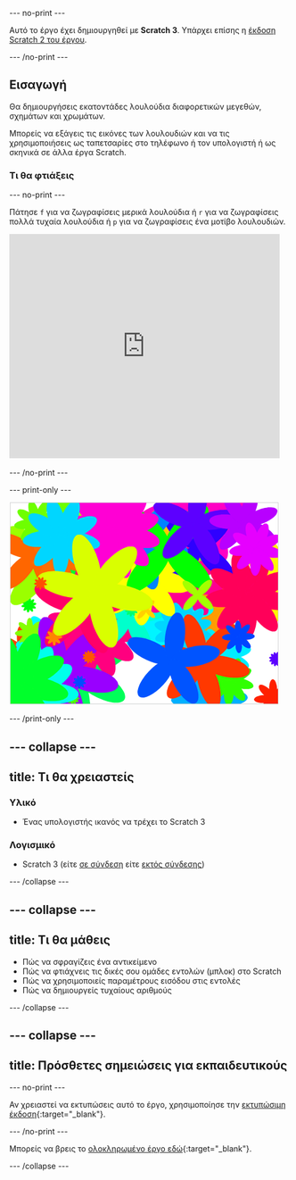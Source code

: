 --- no-print ---

Αυτό το έργο έχει δημιουργηθεί με **Scratch 3**. Υπάρχει επίσης η [έκδοση Scratch 2 του έργου](https://projects.raspberrypi.org/el-GR/projects/flower-generator-scratch2).

--- /no-print ---

## Εισαγωγή

Θα δημιουργήσεις εκατοντάδες λουλούδια διαφορετικών μεγεθών, σχημάτων και χρωμάτων.

Μπορείς να εξάγεις τις εικόνες των λουλουδιών και να τις χρησιμοποιήσεις ως ταπετσαρίες στο τηλέφωνο ή τον υπολογιστή ή ως σκηνικά σε άλλα έργα Scratch.

### Τι θα φτιάξεις

--- no-print ---

Πάτησε `f` για να ζωγραφίσεις μερικά λουλούδια ή `r` για να ζωγραφίσεις πολλά τυχαία λουλούδια ή `p` για να ζωγραφίσεις ένα μοτίβο λουλουδιών.

<div class="scratch-preview">
  <iframe allowtransparency="true" width="485" height="402" src="https://scratch.mit.edu/projects/embed/253355932/?autostart=false" frameborder="0" scrolling="no"></iframe>
</div>

--- /no-print ---

--- print-only ---

![τυχαία λουλούδια](images/flower-random.png)

--- /print-only ---

--- collapse ---
---
title: Τι θα χρειαστείς
---

### Υλικό

+ Ένας υπολογιστής ικανός να τρέχει το Scratch 3

### Λογισμικό

+ Scratch 3 (είτε [σε σύνδεση](https://rpf.io/scratch-on) είτε [εκτός σύνδεσης](https://rpf.io/scratch-off))

--- /collapse ---

--- collapse ---
---
title: Τι θα μάθεις
---

+ Πώς να σφραγίζεις ένα αντικείμενο 
+ Πώς να φτιάχνεις τις δικές σου ομάδες εντολών (μπλοκ) στο Scratch
+ Πώς να χρησιμοποιείς παραμέτρους εισόδου στις εντολές 
+ Πώς να δημιουργείς τυχαίους αριθμούς 

--- /collapse ---

--- collapse ---
---
title: Πρόσθετες σημειώσεις για εκπαιδευτικούς
---

--- no-print ---

Αν χρειαστεί να εκτυπώσεις αυτό το έργο, χρησιμοποίησε την [εκτυπώσιμη έκδοση](https://projects.raspberrypi.org/el-GR/projects/flower-generator/print){:target="_blank"}.

--- /no-print ---

Μπορείς να βρεις το [ολοκληρωμένο έργο εδώ](http://rpf.io/p/el-GR/flower-generator-get){:target="_blank"}.

--- /collapse ---